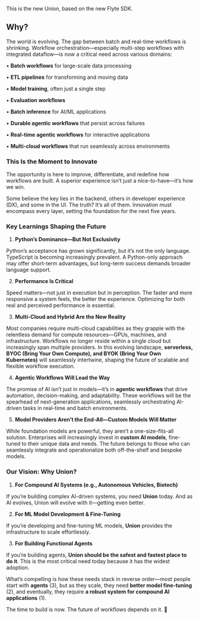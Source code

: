 This is the new Union, based on the new Flyte SDK.

## Why?

The world is evolving. The gap between batch and real-time workflows is shrinking.
Workflow orchestration—especially multi-step workflows with integrated dataflow—is now a critical need across various domains:

•	**Batch workflows** for large-scale data processing

•	**ETL pipelines** for transforming and moving data

•	**Model training**, often just a single step

•	**Evaluation workflows**

•	**Batch inference** for AI/ML applications

•	**Durable agentic workflows** that persist across failures

•	**Real-time agentic workflows** for interactive applications

•	**Multi-cloud workflows** that run seamlessly across environments

### **This Is the Moment to Innovate**

The opportunity is here to improve, differentiate, and redefine how workflows are built. A superior experience isn’t just a nice-to-have—it’s how we win.

Some believe the key lies in the backend, others in developer experience (DX), and some in the UI. The truth? It’s all of them. Innovation must encompass every layer, setting the foundation for the next five years.

### **Key Learnings Shaping the Future**

1.	**Python’s Dominance—But Not Exclusivity**

Python’s acceptance has grown significantly, but it’s not the only language. TypeScript is becoming increasingly prevalent. A Python-only approach may offer short-term advantages, but long-term success demands broader language support.

2.	**Performance Is Critical**

Speed matters—not just in execution but in perception. The faster and more responsive a system feels, the better the experience. Optimizing for both real and perceived performance is essential.

3.	**Multi-Cloud and Hybrid Are the New Reality**

Most companies require multi-cloud capabilities as they grapple with the relentless demand for compute resources—GPUs, machines, and infrastructure. Workflows no longer reside within a single cloud but increasingly span multiple providers. In this evolving landscape, **serverless, BYOC (Bring Your Own Compute), and BYOK (Bring Your Own Kubernetes)** will seamlessly intertwine, shaping the future of scalable and flexible workflow execution.

4.	**Agentic Workflows Will Lead the Way**

The promise of AI isn’t just in models—it’s in **agentic workflows** that drive automation, decision-making, and adaptability. These workflows will be the spearhead of next-generation applications, seamlessly orchestrating AI-driven tasks in real-time and batch environments.

5.	**Model Providers Aren’t the End-All—Custom Models Will Matter**

While foundation models are powerful, they aren’t a one-size-fits-all solution. Enterprises will increasingly invest in **custom AI models**, fine-tuned to their unique data and needs. The future belongs to those who can seamlessly integrate and operationalize both off-the-shelf and bespoke models.

### **Our Vision: Why Union?**

1.	**For Compound AI Systems (e.g., Autonomous Vehicles, Biotech)**

If you’re building complex AI-driven systems, you need **Union** today. And as AI evolves, Union will evolve with it—getting even better.

2.	**For ML Model Development & Fine-Tuning**

If you’re developing and fine-tuning ML models, **Union** provides the infrastructure to scale effortlessly.

3.	**For Building Functional Agents**

If you’re building agents, **Union should be the safest and fastest place to do it**. This is the most critical need today because it has the widest adoption.

What’s compelling is how these needs stack in reverse order—most people start with **agents** (3), but as they scale, they need **better model fine-tuning** (2), and eventually, they require **a robust system for compound AI applications** (1).

The time to build is now. The future of workflows depends on it. 🚀
